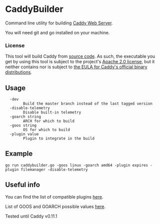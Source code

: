 # CaddyBuilder
Command line utility for building [Caddy Web Server](https://github.com/mholt/caddy).

You will need git and go installed on your machine.

### License

This tool will build Caddy from [source code](https://github.com/mholt/caddy). As such, the executable you get by using this tool is subject to the project's [Apache 2.0 license](https://github.com/mholt/caddy/blob/master/LICENSE.txt), but it neither contains nor is subject to [the EULA for Caddy's official binary distributions](https://github.com/mholt/caddy/blob/master/dist/EULA.txt).

## Usage
```
  -dev
        Build the master branch instead of the last tagged version
  -disable-telemetry
        Disable built-in telemetry
  -goarch string
        ARCH for which to build
  -goos string
        OS for which to build
  -plugin value
        Plugin to integrate in the build
```

## Example
```
go run caddybuilder.go -goos linux -goarch amd64 -plugin expires -plugin filemanager -disable-telemetry
```

## Useful info
You can find the list of compatible plugins [here](https://github.com/mholt/caddy/blob/master/caddyhttp/httpserver/plugin.go#L587).

List of GOOS and GOARCH possible values [here](https://github.com/golang/go/blob/master/src/go/build/syslist.go).

Tested until Caddy v0.11.1

